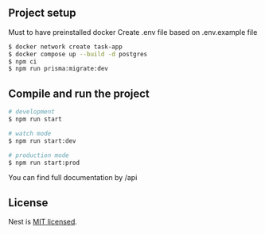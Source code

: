 ## Project setup

Must to have preinstalled docker
Create .env file based on .env.example file

```bash
$ docker network create task-app
$ docker compose up --build -d postgres
$ npm ci
$ npm run prisma:migrate:dev
```

## Compile and run the project

```bash
# development
$ npm run start

# watch mode
$ npm run start:dev

# production mode
$ npm run start:prod
```

You can find full documentation by /api

## License

Nest is [MIT licensed](https://github.com/nestjs/nest/blob/master/LICENSE).

